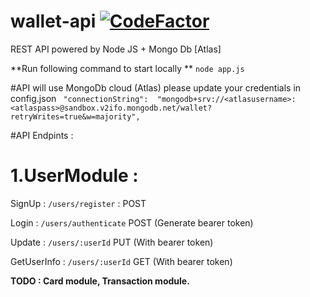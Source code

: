# wallet-api [![CodeFactor](https://www.codefactor.io/repository/github/ucdevinda123/wallet-api/badge)](https://www.codefactor.io/repository/github/ucdevinda123/wallet-api)
REST API powered by Node JS + Mongo Db  [Atlas]

**Run following command to start locally **
`node app.js `


#API will use MongoDb cloud (Atlas) 
please update your credentials in config.json
` "connectionString":  "mongodb+srv://<atlasusername>:<atlaspass>@sandbox.v2ifo.mongodb.net/wallet?retryWrites=true&w=majority",`
 
 #API Endpints :
#  1.UserModule : 
 SignUp        : `/users/register` : POST
 
 Login           : `/users/authenticate`   POST (Generate bearer token)  
 
 Update        : `/users/:userId` PUT (With bearer token)
 
 GetUserInfo : `/users/:userId` GET (With bearer token)
 
 **TODO : Card module, Transaction module.**
